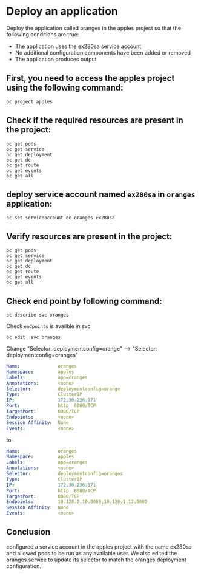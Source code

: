 # Deploy an application

Deploy the application called oranges in the apples project so that the following conditions are true:
- The application uses the ex280sa service account
- No additional configuration components have been added or removed
- The application produces output



## First, you need to access the apples project using the following command:
```shell
oc project apples
```
## Check if the required resources are present in the project:
```shell
oc get pods
oc get service
oc get deployment
oc get dc
oc get route
oc get events
oc get all
```
## deploy service account named `ex280sa` in `oranges` application:
```shell
oc set serviceaccount dc oranges ex280sa
```
## Verify resources are present in the project:
```shell
oc get pods
oc get service
oc get deployment
oc get dc
oc get route
oc get events
oc get all
```

## Check end point by following command:
```shell
oc describe svc oranges
```
Check `endpoints` is availble in svc
```shell
oc edit  svc oranges
```
Change "Selector:          deploymentconfig=orange" --> "Selector:          deploymentconfig=oranges"

```yaml
Name:              oranges
Namespace:         apples
Labels:            app=oranges
Annotations:       <none>
Selector:          deploymentconfig=orange
Type:              ClusterIP
IP:                172.30.236.171
Port:              http  8080/TCP
TargetPort:        8080/TCP
Endpoints:         <none>
Session Affinity:  None
Events:            <none>
```
to 
```yaml
Name:              oranges
Namespace:         apples
Labels:            app=oranges
Annotations:       <none>
Selector:          deploymentconfig=oranges
Type:              ClusterIP
IP:                172.30.236.171
Port:              http  8080/TCP
TargetPort:        8080/TCP
Endpoints:         10.128.0.10:8080,10.128.1.13:8080
Session Affinity:  None
Events:            <none>

```

## Conclusion
 configured a service account in the apples project with the name ex280sa and allowed pods to be run as any available user. We also edited the oranges service to update its selector to match the oranges deployment configuration.